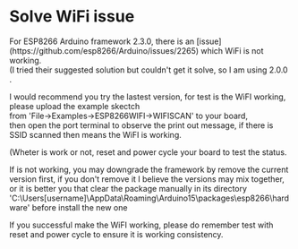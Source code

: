 <h1>Solve WiFi issue</h1>
For ESP8266 Arduino framework 2.3.0, there is an [issue](https://github.com/esp8266/Arduino/issues/2265) which WiFi is not working.
<br/>
(I tried their suggested solution but couldn't get it solve, so I am using 2.0.0 .
<br/>

I would recommend you try the lastest version, for test is the WiFI working, please upload the example skectch 
<br/>
from 'File->Examples->ESP8266WIFI->WIFISCAN' to your board, 
<br/>
then open the port terminal to observe the print out message, if there is SSID scanned then means the WiFI is working.
<br/>

(Wheter is work or not, reset and power cycle your board to test the status.
<br/>

If is not working, you may downgrade the framework by remove the current version first,
if you don't remove it I believe the versions may mix together, 
or it is better you that clear the package manually in its directory
'C:\Users[username]\AppData\Roaming\Arduino15\packages\esp8266\hardware' before install the new one
<br/>

If you successful make the WiFI working, please do remember test with reset and power cycle to ensure it is working consistency.
<br/>
